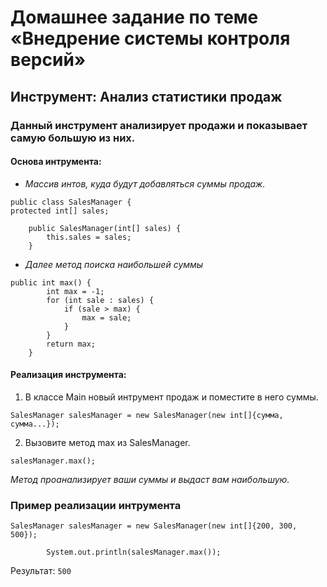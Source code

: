 # Домашнее задание по теме «Внедрение системы контроля версий»

## Инструмент: Анализ статистики продаж

### Данный инструмент анализирует продажи и показывает самую большую из них.

#### Основа интрумента:
* *Массив интов, куда будут добавляться суммы продаж.*

``` 
public class SalesManager {
protected int[] sales;

    public SalesManager(int[] sales) {
        this.sales = sales;
    }
```
* *Далее метод поиска наибольшей суммы*
```
public int max() {
        int max = -1;
        for (int sale : sales) {
            if (sale > max) {
                max = sale;
            }
        }
        return max;
    }
```



#### Реализация инструмента:

1. В классе Main новый интрумент продаж и поместите в него суммы.
```
SalesManager salesManager = new SalesManager(new int[]{сумма, сумма...});
```
2. Вызовите метод max из SalesManager.
```
salesManager.max();
```
*Метод проанализирует ваши суммы и выдаст вам наибольшую.*

### Пример реализации интрумента
```
SalesManager salesManager = new SalesManager(new int[]{200, 300, 500});

        System.out.println(salesManager.max());
```
Результат: ```500```

